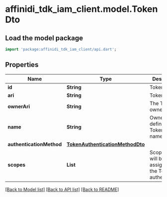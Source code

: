 # affinidi_tdk_iam_client.model.TokenDto

## Load the model package

```dart
import 'package:affinidi_tdk_iam_client/api.dart';
```

## Properties

| Name                     | Type                                                                | Description                                                 | Notes                 |
| ------------------------ | ------------------------------------------------------------------- | ----------------------------------------------------------- | --------------------- |
| **id**                   | **String**                                                          | Token Id                                                    |
| **ari**                  | **String**                                                          | Token ARI                                                   |
| **ownerAri**             | **String**                                                          | The Token owner's ARI                                       |
| **name**                 | **String**                                                          | Owner defined Token display name                            |
| **authenticationMethod** | [**TokenAuthenticationMethodDto**](TokenAuthenticationMethodDto.md) |                                                             |
| **scopes**               | **List<String>**                                                    | Scopes that will be assigned to the Token on authentication | [default to const []] |

[[Back to Model list]](../README.md#documentation-for-models) [[Back to API list]](../README.md#documentation-for-api-endpoints) [[Back to README]](../README.md)
